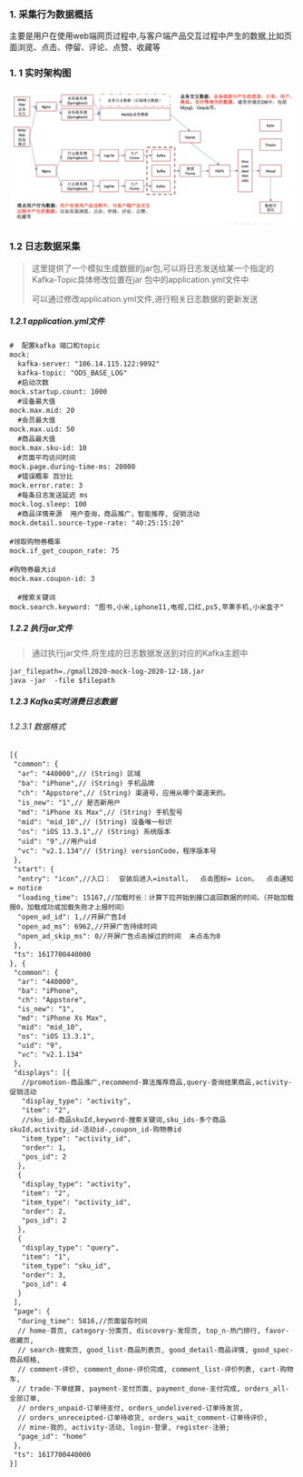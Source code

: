 ### 1. 采集行为数据概括

​	主要是用户在使用web端网页过程中,与客户端产品交互过程中产生的数据,比如页面浏览、点击、停留、评论、点赞、收藏等

### 1. 1 实时架构图

![image-20210411153254131](实时数仓架构.assets/image-20210411153254131.png)

### 1.2 日志数据采集

> 这里提供了一个模拟生成数据的jar包,可以将日志发送给某一个指定的Kafka-Topic具体修改位置在jar 包中的application.yml文件中
>
> 可以通过修改application.yml文件,进行相关日志数据的更新发送

#####  1.2.1 application.yml文件

```
#  配置kafka 端口和topic
mock:
  kafka-server: "106.14.115.122:9092"
  kafka-topic: "ODS_BASE_LOG"
  #启动次数
mock.startup.count: 1000
  #设备最大值
mock.max.mid: 20
  #会员最大值
mock.max.uid: 50
  #商品最大值
mock.max.sku-id: 10
  #页面平均访问时间
mock.page.during-time-ms: 20000
  #错误概率 百分比
mock.error.rate: 3
  #每条日志发送延迟 ms
mock.log.sleep: 100
  #商品详情来源  用户查询，商品推广，智能推荐, 促销活动
mock.detail.source-type-rate: "40:25:15:20"

#领取购物券概率
mock.if_get_coupon_rate: 75

#购物券最大id
mock.max.coupon-id: 3

  #搜索关键词  
mock.search.keyword: "图书,小米,iphone11,电视,口红,ps5,苹果手机,小米盒子"
```

##### 1.2.2 执行jar文件

> 通过执行jar文件,将生成的日志数据发送到对应的Kafka主题中

```
jar_filepath=./gmall2020-mock-log-2020-12-18.jar
java -jar  -file $filepath
```

##### 1.2.3 Kafka实时消费日志数据

###### 1.2.3.1 数据格式

```
[{
 "common": {
  "ar": "440000",// (String) 区域
  "ba": "iPhone",// (String) 手机品牌
  "ch": "Appstore",// (String) 渠道号，应用从哪个渠道来的。
  "is_new": "1",// 是否新用户
  "md": "iPhone Xs Max",// (String) 手机型号
  "mid": "mid_10",// (String) 设备唯一标识
  "os": "iOS 13.3.1",// (String) 系统版本
  "uid": "9",//用户uid
  "vc": "v2.1.134"// (String) versionCode，程序版本号
 },
 "start": {
  "entry": "icon",//入口：  安装后进入=install，  点击图标= icon，  点击通知= notice
  "loading_time": 15167,//加载时长：计算下拉开始到接口返回数据的时间，（开始加载报0，加载成功或加载失败才上报时间）
  "open_ad_id": 1,//开屏广告Id
  "open_ad_ms": 6962,//开屏广告持续时间
  "open_ad_skip_ms": 0//开屏广告点击掉过的时间  未点击为0
 },
 "ts": 1617700440000
}, {
 "common": {
  "ar": "440000",
  "ba": "iPhone",
  "ch": "Appstore",
  "is_new": "1",
  "md": "iPhone Xs Max",
  "mid": "mid_10",
  "os": "iOS 13.3.1",
  "uid": "9",
  "vc": "v2.1.134"
 },
 "displays": [{
   //promotion-商品推广,recommend-算法推荐商品,query-查询结果商品,activity-促销活动
   "display_type": "activity",
   "item": "2",
   //sku_id-商品skuId,keyword-搜索关键词,sku_ids-多个商品skuId,activity_id-活动id-,coupon_id-购物券id
   "item_type": "activity_id",
   "order": 1,
   "pos_id": 2
  },
  {
   "display_type": "activity",
   "item": "2",
   "item_type": "activity_id",
   "order": 2,
   "pos_id": 2
  },
  {
   "display_type": "query",
   "item": "1",
   "item_type": "sku_id",
   "order": 3,
   "pos_id": 4
  }
 ],
 "page": {
  "during_time": 5816,//页面留存时间
  // home-首页, category-分类页, discovery-发现页, top_n-热门排行, favor-收藏页, 
  // search-搜索页, good_list-商品列表页, good_detail-商品详情, good_spec-商品规格, 
  // comment-评价, comment_done-评价完成, comment_list-评价列表, cart-购物车, 
  // trade-下单结算, payment-支付页面, payment_done-支付完成, orders_all-全部订单, 
  // orders_unpaid-订单待支付, orders_undelivered-订单待发货, 
  // orders_unreceipted-订单待收货, orders_wait_comment-订单待评价, 
  // mine-我的, activity-活动, login-登录, register-注册;
  "page_id": "home"
 },
 "ts": 1617700440000
}]
```






